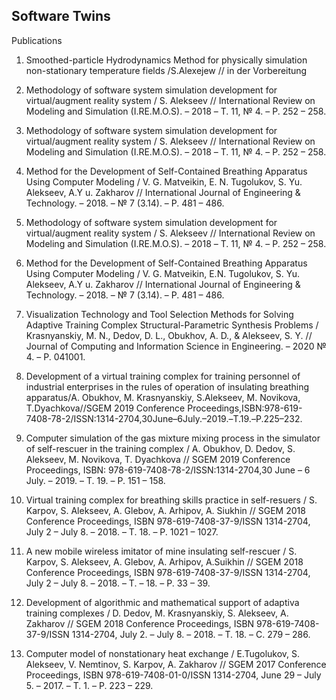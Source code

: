 ## Software Twins

Publications

1. Smoothed-particle Hydrodynamics Method for physically simulation non-stationary temperature fields /S.Alexejew // in der Vorbereitung

2. Methodology of software system simulation development for virtual/augment reality system / S. Alekseev // International Review on Modeling and Simulation (I.RE.M.O.S). – 2018 – Т. 11, № 4. – P. 252 – 258.

3. Methodology of software system simulation development for virtual/augment reality system / S. Alekseev // International Review on Modeling and Simulation (I.RE.M.O.S). – 2018 – Т. 11, № 4. – P. 252 – 258.

4. Method for the Development of Self-Contained Breathing Apparatus Using Computer Modeling / V. G. Matveikin, E. N. Tugolukov, S. Yu. Alekseev, A.Y u. Zakharov // International Journal of Engineering & Technology. – 2018. – № 7 (3.14). – P. 481 – 486.

5. Methodology of software system simulation development for virtual/augment reality system / S. Alekseev // International Review on Modeling and Simulation (I.RE.M.O.S). – 2018 – Т. 11, № 4. – P. 252 – 258.
6. Method for the Development of Self-Contained Breathing Apparatus Using Computer Modeling / V. G. Matveikin, E.N. Tugolukov, S. Yu. Alekseev, A.Y u. Zakharov // International Journal of Engineering & Technology. – 2018. – № 7 (3.14). – P. 481 – 486.

7. Visualization Technology and Tool Selection Methods for Solving Adaptive Training Complex Structural-Parametric Synthesis Problems / Krasnyanskiy, M. N., Dedov, D. L., Obukhov, A. D., & Alekseev, S. Y. // Journal of Computing and Information Science in Engineering. – 2020 № 4. – P. 041001.

8. Development of a virtual training complex for training personnel of industrial enterprises in the rules of operation of insulating breathing apparatus/А. Obukhov, М. Krasnyanskiy, S.Alekseev, М. Novikova, Т.Dyachkova//SGEM 2019 Conference Proceedings,ISBN:978-619-7408-78-2/ISSN:1314-2704,30June–6July.–2019.–Т.19.–P.225–232.

9. Computer simulation of the gas mixture mixing process in the simulator of self-rescuer in the training
complex / А. Obukhov, D. Dedov, S. Alekseev, М. Novikova, Т. Dyachkova // SGEM 2019 Conference Proceedings, ISBN: 978-619-7408-78-2/ISSN:1314-2704,30 June – 6 July. – 2019. – Т. 19. – P. 151 – 158.

10. Virtual training complex for breathing skills practice in self-resuers / S. Karpov, S. Alekseev, A. Glebov, A. Arhipov, A. Siukhin // SGEM 2018 Conference Proceedings, ISBN 978-619-7408-37-9/ISSN 1314-2704, July 2 – July 8. – 2018. – Т. 18. – P. 1021 – 1027.

11. A new mobile wireless imitator of mine insulating self-rescuer / S. Karpov, S. Alekseev, A. Glebov, A. Arhipov, A.Suikhin // SGEM 2018 Conference Proceedings, ISBN 978-619-7408-37-9/ISSN 1314-2704, July 2 – July 8. – 2018. – Т. – 18. – P. 33 – 39.

12. Development of algorithmic and mathematical support of adaptiva training complexes / D. Dedov, M.
Krasnyanskiy, S. Alekseev, A. Zakharov // SGEM 2018 Conference Proceedings, ISBN 978-619-7408-37-9/ISSN 1314-2704, July 2. – July 8. – 2018. – Т. 18. – С. 279 – 286.

13. Computer model of nonstationary heat exchange / E.Tugolukov, S. Alekseev, V. Nemtinov, S. Karpov, A.
Zakharov // SGEM 2017 Conference Proceedings, ISBN 978-619-7408-01-0/ISSN 1314-2704, June 29 – July 5. – 2017. – Т. 1. – P. 223 – 229.

